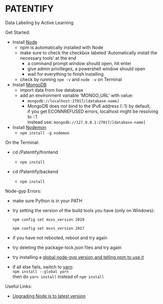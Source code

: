 # PATENTIFY
Data Labeling by Active Learning

Get Started:
* Install [Node](https://nodejs.org/en/download/)
  * npm is automatically installed with Node
  * make sure to check the checkbox labeled 'Automatically install the necessary tools' at the end
    * a command prompt window should open, hit enter
    * give admin privilleges, a powershell window should open
    * wait for everything to finish installing
  * check by running ```npm -v``` and ```node -v``` on Terminal
* Install [MongoDB](https://docs.mongodb.com/manual/installation/)
  * import data from live database
  * add an environment variable 'MONGO_URL' with value: 
    * ```mongodb://localhost:27017/[database-name]```
    * MongoDB does not bind to the IPv6 address (::1) by default, \
    if you get ECONNREFUSED errors, localhost might be resolving to ::1 \
    instead use:
    ```mongodb://127.0.0.1:27017/[database-name]```
* Install [Nodemon](https://www.npmjs.com/package/nodemon) 
   - ```npm install -g nodemon```

On the Terminal:
* cd /Patentify/frontend
  * ```npm install```

* cd /Patentify/backend
  * ```npm install```

Node-gyp Errors:
* make sure Python is in your PATH
* try setting the version of the build tools you have (only on Windows): 
  ```
  npm config set msvs_version 2019
  ```
  ```
  npm config set msvs_version 2017
  ```
* if you have not rebooted, reboot and try again

* try deleting the package-lock.json files and try again
* try installing a [global node-gyp version and telling npm to use it](https://github.com/nodejs/node-gyp/blob/master/docs/Updating-npm-bundled-node-gyp.md)
* if all else fails, switch to [yarn](https://classic.yarnpkg.com/lang/en/docs/install/): \
  ```npm install --global yarn``` \
  then do ```yarn install``` instead of ```npm install```
  
Useful Links:
* [Upgrading Node.js to latest version](https://stackoverflow.com/a/10076029)
